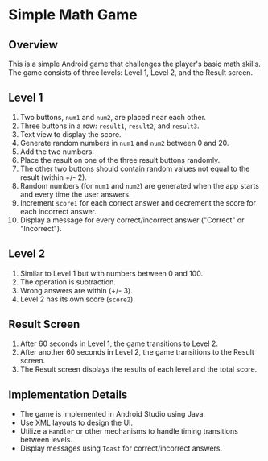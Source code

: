 

# Simple Math Game

## Overview

This is a simple Android game that challenges the player's basic math skills. The game consists of three levels: Level 1, Level 2, and the Result screen.

## Level 1

1. Two buttons, `num1` and `num2`, are placed near each other.
2. Three buttons in a row: `result1`, `result2`, and `result3`.
3. Text view to display the score.
4. Generate random numbers in `num1` and `num2` between 0 and 20.
5. Add the two numbers.
6. Place the result on one of the three result buttons randomly.
7. The other two buttons should contain random values not equal to the result (within +/- 2).
8. Random numbers (for `num1` and `num2`) are generated when the app starts and every time the user answers.
9. Increment `score1` for each correct answer and decrement the score for each incorrect answer.
10. Display a message for every correct/incorrect answer ("Correct" or "Incorrect").

## Level 2

1. Similar to Level 1 but with numbers between 0 and 100.
2. The operation is subtraction.
3. Wrong answers are within (+/- 3).
4. Level 2 has its own score (`score2`).

## Result Screen

1. After 60 seconds in Level 1, the game transitions to Level 2.
2. After another 60 seconds in Level 2, the game transitions to the Result screen.
3. The Result screen displays the results of each level and the total score.

## Implementation Details

- The game is implemented in Android Studio using Java.
- Use XML layouts to design the UI.
- Utilize a `Handler` or other mechanisms to handle timing transitions between levels.
- Display messages using `Toast` for correct/incorrect answers.

